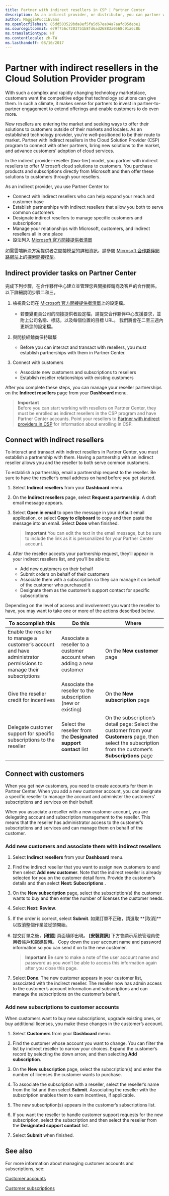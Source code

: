 ```yaml
---
title: Partner with indirect resellers in CSP | Partner Center
description: As an indirect provider, or distributor, you can partner with indirect resellers to expand your reach.
author: MaggiePucciEvans
ms.openlocfilehash: 85dd503529bda8ef5fa5d67ea04a7aafd85debe1
ms.sourcegitcommit: e79f756c7203751b8fd6ad26883a0568c91a6c8b
ms.translationtype: HT
ms.contentlocale: zh-TW
ms.lasthandoff: 08/16/2017
---
```

# <a name="partner-with-indirect-resellers-in-the-cloud-solution-provider-program"></a>Partner with indirect resellers in the Cloud Solution Provider program

With such a complex and rapidly changing technology marketplace, customers want the competitive edge that technology solutions can give them. In such a climate, it makes sense for partners to invest in partner-to-partner engagement to extend offerings and enable customers to do even more.

New resellers are entering the market and seeking ways to offer their solutions to customers outside of their markets and locales. As an established technology provider, you're well-positioned to be their route to market. Partner with indirect resellers in the Cloud Solution Provider (CSP) program to connect with other partners, bring new solutions to the market, and advance customers’ adoption of cloud services.

In the indirect provider-reseller (two-tier) model, you partner with indirect resellers to offer Microsoft cloud solutions to customers. You purchase products and subscriptions directly from Microsoft and then offer these solutions to customers through your resellers. 

As an indirect provider, you use Partner Center to:

-   Connect with indirect resellers who can help expand your reach and customer base
-   Establish partnerships with indirect resellers that allow you both to serve common customers
-   Designate indirect resellers to manage specific customers and subscriptions 
-   Manage your relationships with Microsoft, customers, and indirect resellers all in one place
-   設法列入 [Microsoft 官方間接提供者清單](https://partnercenter.microsoft.com/en-us/partner/find-a-provider) 


如需雲端解決方案提供者之間接模型的詳細資訊，請參閱 [Microsoft 合作夥伴網路網站]( https://partner.microsoft.com)上的[探索間接模型](https://partner.microsoft.com/cloud-solution-provider/indirect)。 

## <a name="indirect-provider-tasks-on-partner-center"></a>Indirect provider tasks on Partner Center

完成下列步驟，在合作夥伴中心建立並管理您與間接經銷商及客戶的合作關係。 以下詳細說明步驟二和三。

1.  檢視貴公司在 [Microsoft 官方間接提供者清單](https://partnercenter.microsoft.com/en-us/partner/find-a-provider)上的設定檔。 

    -   若要變更貴公司的間接提供者設定檔，請提交合作夥伴中心支援要求，並附上公司名稱、標誌，以及每個位置的目標 URL。 我們將會在二至三週內更新您的設定檔。<br>

2.  與間接經銷商保持聯繫

    - Before you can interact and transact with resellers, you must establish partnerships with them in Partner Center. <br>

3.  Connect with customers

    - Associate new customers and subscriptions to resellers
    - Establish reseller relationships with existing customers <br>

After you complete these steps, you can manage your reseller partnerships on the **Indirect resellers** page from your **Dashboard** menu.

>**Important**<br> Before you can start working with resellers on Partner Center, they must be enrolled as indirect resellers in the CSP program and have Partner Center accounts. Point your resellers to [Partner with indirect providers in CSP](https://msdn.microsoft.com/partner-center/indirect-reseller-tasks-in-partner-center.md) for information about enrolling in CSP. 

## <a name="connect-with-indirect-resellers"></a>Connect with indirect resellers

To interact and transact with indirect resellers in Partner Center, you must establish a partnership with them. Having a partnership with an indirect reseller allows you and the reseller to both serve common customers.

To establish a partnership, email a partnership request to the reseller. Be sure to have the reseller’s email address on hand before you get started. 

1. Select **Indirect resellers** from your **Dashboard** menu. 

2. On the **Indirect resellers** page, select **Request a partnership**. A draft email message appears.

3. Select **Open in email** to open the message in your default email application, or select **Copy to clipboard** to copy and then paste the message into an email. Select **Done** when finished.

   >**Important** You can edit the text in the email message, but be sure to include the link as it is personalized for your Partner Center account.

4. After the reseller accepts your partnership request, they’ll appear in your indirect resellers list, and you’ll be able to: 

    -   Add new customers on their behalf
    -   Submit orders on behalf of their customers 
    -   Associate them with a subscription so they can manage it on behalf of the customer who purchased it
    -   Designate them as the customer’s support contact for specific subscriptions

Depending on the level of access and involvement you want the reseller to have, you may want to take one or more of the actions described below.

| **To accomplish this** | **Do this** | **Where** |
|   ------------------   |   -------   |   -----   |
| Enable the reseller to manage a customer’s account and have administrator permissions to manage their subscriptions | Associate a reseller to a customer account when adding a new customer | On the **New customer** page |
| Give the reseller credit for incentives | Associate the reseller to the subscription (new or existing) | On the **New subscription** page |
| Delegate customer support for specific subscriptions to the reseller | Select the reseller from the **Designated support contact** list | On the subscription’s detail page: Select the customer from your **Customers** page, then select the subscription from the customer’s **Subscriptions** page |


## <a name="connect-with-customers"></a>Connect with customers

When you get new customers, you need to create accounts for them in Partner Center. When you add a new customer account, you can designate a specific reseller to manage the account and administer the customers’ subscriptions and services on their behalf. 

When you associate a reseller with a new customer account, you are delegating account and subscription management to the reseller. This means that the reseller has administrator access to the customer’s subscriptions and services and can manage them on behalf of the customer.

### <a name="add-new-customers-and-associate-them-with-indirect-resellers"></a>Add new customers and associate them with indirect resellers

1.  Select **Indirect resellers** from your **Dashboard** menu. 

2.  Find the indirect reseller that you want to assign new customers to and then select **Add new customer**. Note that the indirect reseller is already selected for you on the customer detail form. Provide the customer’s details and then select **Next: Subscriptions** . 
3.  On the **New subscription** page, select the subscription(s) the customer wants to buy and then enter the number of licenses the customer needs. 

4.  Select **Next: Review**.

5.  If the order is correct, select **Submit**. 如果訂單不正確，請選取 **\[取消\]**以取消整個作業並從頭開始。

6.  提交訂單之後，**\[確認\]** 頁面隨即出現。 **\[安裝資訊\]** 下方會顯示系統管理員使用者帳戶和密碼暫時。 Copy down the user account name and password information so you can send it on to the new customer. 

    >**Important**  Be sure to make a note of the user account name and password as you won’t be able to access this information again after you close this page.

7.  Select **Done**. The new customer appears in your customer list, associated with the indirect reseller. The reseller now has admin access to the customer’s account information and subscriptions and can manage the subscriptions on the customer’s behalf.

### <a name="add-new-subscriptions-to-customer-accounts"></a>Add new subscriptions to customer accounts

When customers want to buy new subscriptions, upgrade existing ones, or buy additional licenses, you make these changes in the customer’s account. 

1.  Select **Customers** from your **Dashboard** menu. 

2.  Find the customer whose account you want to change. You can filter the list by indirect reseller to narrow your choices. Expand the customer’s record by selecting the down arrow, and then selecting **Add subscription**.

3.  On the **New subscription** page, select the subscription(s) and enter the number of licenses the customer wants to purchase. 

4.  To associate the subscription with a reseller, select the reseller’s name from the list and then select **Submit**. Associating the reseller with the subscription enables them to earn incentives, if applicable.

5.  The new subscription(s) appears in the customer’s subscriptions list. 

6.  If you want the reseller to handle customer support requests for the new subscription, select the subscription and then select the reseller from the **Designated support contact** list.

7.  Select **Submit** when finished. 

## <a name="see-also"></a>See also

For more information about managing customer accounts and subscriptions, see:

[Customer accounts](customer-accounts.md)

[Customer subscriptions](customer-subscriptions.md)




